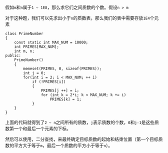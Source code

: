 假如`m`和`n`属于`1 ~ 1E8`，那么求它们之间质数的个数。假设`n > m`

对于这种题，我们可以先求出小于`n`的质数表，那么我们的表中需要存放`1E4`个元素

```
class PrimeNumber
{
    const static int MAX_NUM = 10000;
    int PRIMES[MAX_NUM];
    int m, n;
public:    
    PrimeNumber()
    {
        memeset(PRIMES, 0, sizeof(PRIMES));
        int j = 0;
        for(int i = 2; i < MAX_NUM; ++ i)
            if (!PRIMES[i])
            {
                PRIMES[j ++] = i;
                for (int k = 2*i; k < MAX_NUM; k += i)
                    PRIMES[k] = 1;
            }
    }
}
```

上面的代码就得到了`2 ~ n`之间所有的质数，`j`表示质数的个数，`0`和`j-1`是这些质数第一个和最后一个元素的下标。

然后可以使用，二分查找，来最终确定目标质数的起始和结束位置（第一个目标质数的平方大于等于`m`，最后一个质数的平方小于等于`n`）。
